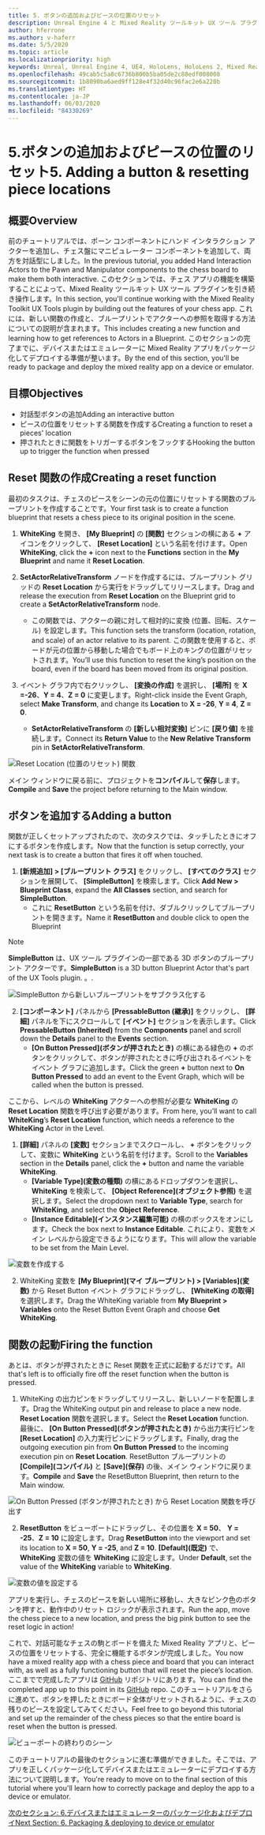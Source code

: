 ```yaml
---
title: 5. ボタンの追加およびピースの位置のリセット
description: Unreal Engine 4 と Mixed Reality ツールキット UX ツール プラグインを使用して簡単なチェス アプリを構築するためのチュートリアル シリーズのパート 6 の 5
author: hferrone
ms.author: v-haferr
ms.date: 5/5/2020
ms.topic: article
ms.localizationpriority: high
keywords: Unreal, Unreal Engine 4, UE4, HoloLens, HoloLens 2, Mixed Reality, チュートリアル, 入門, mrtk, uxt, UX ツール, ドキュメント
ms.openlocfilehash: 49cab5c5a8c6736b800b5ba05de2c88edf008008
ms.sourcegitcommit: 1b8090ba6aed9ff128e4f32d40c96fac2e6a220b
ms.translationtype: HT
ms.contentlocale: ja-JP
ms.lasthandoff: 06/03/2020
ms.locfileid: "84330269"
---
```

# <a name="5-adding-a-button--resetting-piece-locations"></a><span data-ttu-id="28dc0-104">5.ボタンの追加およびピースの位置のリセット</span><span class="sxs-lookup"><span data-stu-id="28dc0-104">5. Adding a button & resetting piece locations</span></span>


## <a name="overview"></a><span data-ttu-id="28dc0-105">概要</span><span class="sxs-lookup"><span data-stu-id="28dc0-105">Overview</span></span>

<span data-ttu-id="28dc0-106">前のチュートリアルでは、ポーン コンポーネントにハンド インタラクション アクターを追加し、チェス盤にマニピュレーター コンポーネントを追加して、両方を対話型にしました。</span><span class="sxs-lookup"><span data-stu-id="28dc0-106">In the previous tutorial, you added Hand Interaction Actors to the Pawn and Manipulator components to the chess board to make them both interactive.</span></span> <span data-ttu-id="28dc0-107">このセクションでは、チェス アプリの機能を構築することによって、Mixed Reality ツールキット UX ツール プラグインを引き続き操作します。</span><span class="sxs-lookup"><span data-stu-id="28dc0-107">In this section, you'll continue working with the Mixed Reality Toolkit UX Tools plugin by building out the features of your chess app.</span></span> <span data-ttu-id="28dc0-108">これには、新しい関数の作成と、ブループリントでアクターへの参照を取得する方法についての説明が含まれます。</span><span class="sxs-lookup"><span data-stu-id="28dc0-108">This includes creating a new function and learning how to get references to Actors in a Blueprint.</span></span> <span data-ttu-id="28dc0-109">このセクションの完了までに、デバイスまたはエミュレーターに Mixed Reality アプリをパッケージ化してデプロイする準備が整います。</span><span class="sxs-lookup"><span data-stu-id="28dc0-109">By the end of this section, you'll be ready to package and deploy the mixed reality app on a device or emulator.</span></span>

## <a name="objectives"></a><span data-ttu-id="28dc0-110">目標</span><span class="sxs-lookup"><span data-stu-id="28dc0-110">Objectives</span></span>

* <span data-ttu-id="28dc0-111">対話型ボタンの追加</span><span class="sxs-lookup"><span data-stu-id="28dc0-111">Adding an interactive button</span></span>
* <span data-ttu-id="28dc0-112">ピースの位置をリセットする関数を作成する</span><span class="sxs-lookup"><span data-stu-id="28dc0-112">Creating a function to reset a pieces' location</span></span>
* <span data-ttu-id="28dc0-113">押されたときに関数をトリガーするボタンをフックする</span><span class="sxs-lookup"><span data-stu-id="28dc0-113">Hooking the button up to trigger the function when pressed</span></span>

## <a name="creating-a-reset-function"></a><span data-ttu-id="28dc0-114">Reset 関数の作成</span><span class="sxs-lookup"><span data-stu-id="28dc0-114">Creating a reset function</span></span>
<span data-ttu-id="28dc0-115">最初のタスクは、チェスのピースをシーンの元の位置にリセットする関数のブループリントを作成することです。</span><span class="sxs-lookup"><span data-stu-id="28dc0-115">Your first task is to create a function blueprint that resets a chess piece to its original position in the scene.</span></span> 

1.  <span data-ttu-id="28dc0-116">**WhiteKing** を開き、 **[My Blueprint]** の **[関数]** セクションの横にある **+** アイコンをクリックして、 **[Reset Location]** という名前を付けます。</span><span class="sxs-lookup"><span data-stu-id="28dc0-116">Open **WhiteKing**, click the **+** icon next to the **Functions** section in the **My Blueprint** and name it **Reset Location**.</span></span> 

2.  <span data-ttu-id="28dc0-117">**SetActorRelativeTransform** ノードを作成するには、ブループリント グリッドの **Reset Location** から実行をドラッグしてリリースします。</span><span class="sxs-lookup"><span data-stu-id="28dc0-117">Drag and release the execution from **Reset Location** on the Blueprint grid to create a **SetActorRelativeTransform** node.</span></span> 
    * <span data-ttu-id="28dc0-118">この関数では、アクターの親に対して相対的に変換 (位置、回転、スケール) を設定します。</span><span class="sxs-lookup"><span data-stu-id="28dc0-118">This function sets the transform (location, rotation, and scale) of an actor relative to its parent.</span></span> <span data-ttu-id="28dc0-119">この関数を使用すると、ボードが元の位置から移動した場合でもボード上のキングの位置がリセットされます。</span><span class="sxs-lookup"><span data-stu-id="28dc0-119">You’ll use this function to reset the king’s position on the board, even if the board has been moved from its original position.</span></span> 
    
3. <span data-ttu-id="28dc0-120">イベント グラフ内で右クリックし、 **[変換の作成]** を選択し、 **[場所]** を **X =-26**、**Y = 4**、**Z = 0** に変更します。</span><span class="sxs-lookup"><span data-stu-id="28dc0-120">Right-click inside the Event Graph, select **Make Transform**, and change its **Location** to **X = -26**, **Y = 4**, **Z = 0**.</span></span>
    * <span data-ttu-id="28dc0-121">**SetActorRelativeTransform** の **[新しい相対変換]** ピンに **[戻り値]** を接続します。</span><span class="sxs-lookup"><span data-stu-id="28dc0-121">Connect its **Return Value** to the **New Relative Transform** pin in **SetActorRelativeTransform**.</span></span> 

![Reset Location (位置のリセット) 関数](images/unreal-uxt/5-function.PNG)

<span data-ttu-id="28dc0-123">メイン ウィンドウに戻る前に、プロジェクトを**コンパイル**して**保存**します。</span><span class="sxs-lookup"><span data-stu-id="28dc0-123">**Compile** and **Save** the project before returning to the Main window.</span></span> 


## <a name="adding-a-button"></a><span data-ttu-id="28dc0-124">ボタンを追加する</span><span class="sxs-lookup"><span data-stu-id="28dc0-124">Adding a button</span></span>
<span data-ttu-id="28dc0-125">関数が正しくセットアップされたので、次のタスクでは、タッチしたときにオフにするボタンを作成します。</span><span class="sxs-lookup"><span data-stu-id="28dc0-125">Now that the function is setup correctly, your next task is to create a button that fires it off when touched.</span></span> 

1.  <span data-ttu-id="28dc0-126">**[新規追加] > [ブループリント クラス]** をクリックし、 **[すべてのクラス]** セクションを展開して、 **[SimpleButton]** を検索します。</span><span class="sxs-lookup"><span data-stu-id="28dc0-126">Click **Add New > Blueprint Class**, expand the **All Classes** section, and search for **SimpleButton**.</span></span> 
    * <span data-ttu-id="28dc0-127">これに **ResetButton** という名前を付け、ダブルクリックしてブループリントを開きます。</span><span class="sxs-lookup"><span data-stu-id="28dc0-127">Name it **ResetButton** and double click to open the Blueprint</span></span>

> [!NOTE]
> <span data-ttu-id="28dc0-128">**SimpleButton** は、UX ツール プラグインの一部である 3D ボタンのブループリント アクターです。</span><span class="sxs-lookup"><span data-stu-id="28dc0-128">**SimpleButton** is a 3D button Blueprint Actor that's part of the UX Tools plugin.</span></span> <span data-ttu-id="28dc0-129">。</span><span class="sxs-lookup"><span data-stu-id="28dc0-129">.</span></span> 

![SimpleButton から新しいブループリントをサブクラス化する](images/unreal-uxt/5-subclass.PNG)

2. <span data-ttu-id="28dc0-131">**[コンポーネント]** パネルから **[PressableButton (継承)]** をクリックし、 **[詳細]** パネルを下にスクロールして **[イベント]** セクションを表示します。</span><span class="sxs-lookup"><span data-stu-id="28dc0-131">Click **PressableButton (Inherited)** from the **Components** panel and scroll down the **Details** panel to the **Events** section.</span></span> 
    * <span data-ttu-id="28dc0-132">**[On Button Pressed]\(ボタンが押されたとき\)** の横にある緑色の **+** のボタンをクリックして、ボタンが押されたときに呼び出されるイベントをイベント グラフに追加します。</span><span class="sxs-lookup"><span data-stu-id="28dc0-132">Click the green **+** button next to **On Button Pressed** to add an event to the Event Graph, which will be called when the button is pressed.</span></span> 
    
<span data-ttu-id="28dc0-133">ここから、レベルの **WhiteKing** アクターへの参照が必要な  **WhiteKing** の **Reset Location** 関数を呼び出す必要があります。</span><span class="sxs-lookup"><span data-stu-id="28dc0-133">From here, you’ll want to call **WhiteKing**’s **Reset Location** function, which needs a reference to the **WhiteKing** Actor in the Level.</span></span> 

1.  <span data-ttu-id="28dc0-134">**[詳細]** パネルの **[変数]** セクションまでスクロールし、 **+** ボタンをクリックして、変数に **WhiteKing** という名前を付けます。</span><span class="sxs-lookup"><span data-stu-id="28dc0-134">Scroll to the **Variables** section in the **Details** panel, click the **+** button and name the variable **WhiteKing**.</span></span> 
    * <span data-ttu-id="28dc0-135">**[Variable Type]\(変数の種類\)** の横にあるドロップダウンを選択し、**WhiteKing** を検索して、 **[Object Reference]\(オブジェクト参照\)** を選択します。</span><span class="sxs-lookup"><span data-stu-id="28dc0-135">Select the dropdown next to **Variable Type**, search for **WhiteKing**, and select the **Object Reference**.</span></span> 
    * <span data-ttu-id="28dc0-136">**[Instance Editable]\(インスタンス編集可能\)** の横のボックスをオンにします。</span><span class="sxs-lookup"><span data-stu-id="28dc0-136">Check the box next to **Instance Editable**.</span></span> <span data-ttu-id="28dc0-137">これにより、変数をメイン レベルから設定できるようになります。</span><span class="sxs-lookup"><span data-stu-id="28dc0-137">This will allow the variable to be set from the Main Level.</span></span> 

![変数を作成する](images/unreal-uxt/5-var.PNG)

2.  <span data-ttu-id="28dc0-139">WhiteKing 変数を **[My Blueprint]\(マイ ブループリント\) > [Variables]\(変数\)** から Reset Button イベント グラフにドラッグし、 **[WhiteKing の取得]** を選択します。</span><span class="sxs-lookup"><span data-stu-id="28dc0-139">Drag the WhiteKing variable from **My Blueprint > Variables** onto the Reset Button Event Graph and choose **Get WhiteKing**.</span></span> 

## <a name="firing-the-function"></a><span data-ttu-id="28dc0-140">関数の起動</span><span class="sxs-lookup"><span data-stu-id="28dc0-140">Firing the function</span></span>
<span data-ttu-id="28dc0-141">あとは、ボタンが押されたときに Reset 関数を正式に起動するだけです。</span><span class="sxs-lookup"><span data-stu-id="28dc0-141">All that's left is to officially fire off the reset function when the button is pressed.</span></span>

1.  <span data-ttu-id="28dc0-142">WhiteKing の出力ピンをドラッグしてリリースし、新しいノードを配置します。</span><span class="sxs-lookup"><span data-stu-id="28dc0-142">Drag the WhiteKing output pin and release to place a new node.</span></span> <span data-ttu-id="28dc0-143">**Reset Location** 関数を選択します。</span><span class="sxs-lookup"><span data-stu-id="28dc0-143">Select the **Reset Location** function.</span></span> <span data-ttu-id="28dc0-144">最後に、 **[On Button Pressed]\(ボタンが押されたとき\)** から出力実行ピンを **[Reset Location]** の入力実行ピンにドラッグします。</span><span class="sxs-lookup"><span data-stu-id="28dc0-144">Finally, drag the outgoing execution pin from **On Button Pressed** to the incoming execution pin on **Reset Location**.</span></span> <span data-ttu-id="28dc0-145">ResetButton ブループリントの **[Compile]\(コンパイル\)** と **[Save]\(保存\)** の後、メイン ウィンドウに戻ります。</span><span class="sxs-lookup"><span data-stu-id="28dc0-145">**Compile** and **Save** the ResetButton Blueprint, then return to the Main window.</span></span> 

![On Button Pressed (ボタンが押されたとき) から Reset Location 関数を呼び出す](images/unreal-uxt/5-callresetloc.PNG)

2.  <span data-ttu-id="28dc0-147">**ResetButton** をビューポートにドラッグし、その位置を **X = 50**、 **Y = -25**、**Z = 10** に設定します。</span><span class="sxs-lookup"><span data-stu-id="28dc0-147">Drag **ResetButton** into the viewport and set its location to **X = 50**, **Y = -25**, and **Z = 10**.</span></span> <span data-ttu-id="28dc0-148">**[Default]\(既定\)** で、**WhiteKing** 変数の値を **WhiteKing** に設定します。</span><span class="sxs-lookup"><span data-stu-id="28dc0-148">Under **Default**, set the value of the **WhiteKing** variable to **WhiteKing**.</span></span>

![変数の値を設定する](images/unreal-uxt/5-buttonlevel.PNG)

<span data-ttu-id="28dc0-150">アプリを実行し、チェスのピースを新しい場所に移動し、大きなピンク色のボタンを押すと、動作中のリセット ロジックが表示されます。</span><span class="sxs-lookup"><span data-stu-id="28dc0-150">Run the app, move the chess piece to a new location, and press the big pink button to see the reset logic in action!</span></span>

<span data-ttu-id="28dc0-151">これで、対話可能なチェスの駒とボードを備えた Mixed Reality アプリと、ピースの位置をリセットする、完全に機能するボタンが完成しました。</span><span class="sxs-lookup"><span data-stu-id="28dc0-151">You now have a mixed reality app with a chess piece and board that you can interact with, as well as a fully functioning button that will reset the piece’s location.</span></span> <span data-ttu-id="28dc0-152">ここまでで完成したアプリは [GitHub](https://github.com/microsoft/MixedReality-Unreal-Samples/tree/master/ChessApp) リポジトリにあります。</span><span class="sxs-lookup"><span data-stu-id="28dc0-152">You can find the completed app up to this point in its [GitHub](https://github.com/microsoft/MixedReality-Unreal-Samples/tree/master/ChessApp) repo.</span></span> <span data-ttu-id="28dc0-153">このチュートリアルをさらに進めて、ボタンを押したときにボード全体がリセットされるように、チェスの残りのピースを設定してみてください。</span><span class="sxs-lookup"><span data-stu-id="28dc0-153">Feel free to go beyond this tutorial and set up the remainder of the chess pieces so that the entire board is reset when the button is pressed.</span></span>

![ビューポートの終わりのシーン](images/unreal-uxt/5-endscene.PNG)

<span data-ttu-id="28dc0-155">このチュートリアルの最後のセクションに進む準備ができました。そこでは、アプリを正しくパッケージ化してデバイスまたはエミュレーターにデプロイする方法について説明します。</span><span class="sxs-lookup"><span data-stu-id="28dc0-155">You're ready to move on to the final section of this tutorial where you'll learn how to correctly package and deploy the app to a device or emulator.</span></span>

[<span data-ttu-id="28dc0-156">次のセクション: 6.デバイスまたはエミュレーターのパッケージ化およびデプロイ</span><span class="sxs-lookup"><span data-stu-id="28dc0-156">Next Section: 6. Packaging & deploying to device or emulator</span></span>](unreal-uxt-ch6.md)
